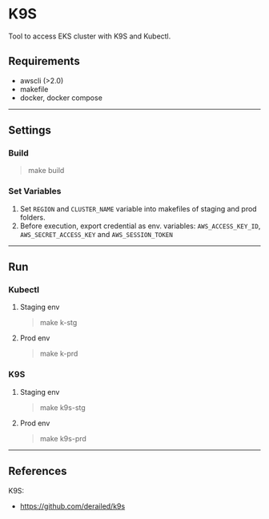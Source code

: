 # K9S

Tool to access EKS cluster with K9S and Kubectl.

## Requirements
- awscli (>2.0)
- makefile
- docker, docker compose

---

## Settings

### Build
> make build

### Set Variables

1. Set `REGION` and `CLUSTER_NAME` variable into makefiles of staging and prod folders.
2. Before execution, export credential as env. variables: `AWS_ACCESS_KEY_ID`, `AWS_SECRET_ACCESS_KEY` and `AWS_SESSION_TOKEN`

---

## Run


### Kubectl
1. Staging env
    > make k-stg
2. Prod env
    > make k-prd

### K9S
1. Staging env
    > make k9s-stg
2. Prod env
    > make k9s-prd

---

## References

K9S: 
- https://github.com/derailed/k9s
